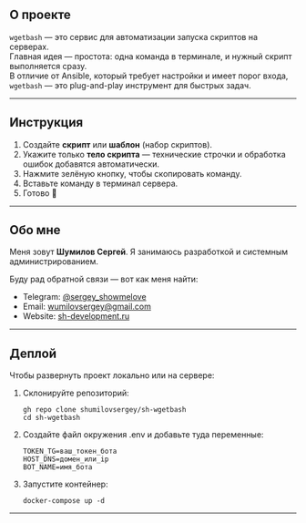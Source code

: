 
## О проекте
`wgetbash` — это сервис для автоматизации запуска скриптов на серверах.  
Главная идея — простота: одна команда в терминале, и нужный скрипт выполняется сразу.  
В отличие от Ansible, который требует настройки и имеет порог входа, `wgetbash` — это plug-and-play инструмент для быстрых задач.  

---

## Инструкция

1. Создайте **скрипт** или **шаблон** (набор скриптов).  
2. Укажите только **тело скрипта** — технические строчки и обработка ошибок добавятся автоматически.  
3. Нажмите зелёную кнопку, чтобы скопировать команду.  
4. Вставьте команду в терминал сервера.  
5. Готово 🎉  

---

## Обо мне

Меня зовут **Шумилов Сергей**. Я занимаюсь разработкой и системным администрированием.  

Буду рад обратной связи — вот как меня найти:  

- Telegram: [@sergey_showmelove](https://t.me/sergey_showmelove)  
- Email: wumilovsergey@gmail.com 
- Website: [sh-development.ru](https://sh-development.ru/)  


---

## Деплой

Чтобы развернуть проект локально или на сервере:  

1. Склонируйте репозиторий:  
   ```
   gh repo clone shumilovsergey/sh-wgetbash
   cd sh-wgetbash
   ```

2. Создайте файл окружения .env и добавьте туда переменные:
   ```
   TOKEN_TG=ваш_токен_бота
   HOST_DNS=домен_или_ip
   BOT_NAME=имя_бота
   ```

3. Запустите контейнер:
   ```
   docker-compose up -d
   ```
---
